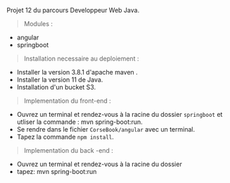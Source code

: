  
 <addr> Projet 12 du parcours Developpeur Web Java. 

 
 
> Modules : 
 
  * angular 
  * springboot 
  
 
 > Installation necessaire au deploiement : 
  * Installer la version 3.8.1 d'apache maven . 
  * Installer la version 11 de Java. 
  * Installation d'un bucket S3. 
  
 > Implementation du front-end : 
  
  * Ouvrez un terminal et rendez-vous à la racine du dossier `springboot` et utliser la commande : mvn spring-boot:run.
  * Se rendre dans le fichier `CorseBook/angular` avec un terminal. 
  * Tapez la commande `npm install`.
 
  > Implementation du back -end : 

  * Ouvrez un terminal et rendez-vous à la racine du dossier
  * tapez: mvn spring-boot:run
 
